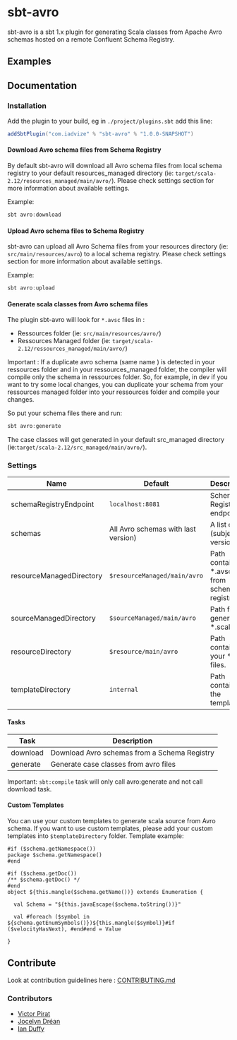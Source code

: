# sbt-avro

sbt-avro is a sbt 1.x plugin for generating Scala classes from Apache Avro schemas hosted on a remote Confluent Schema Registry.

## Examples

## Documentation

### Installation

Add the plugin to your build, eg in `./project/plugins.sbt` add this line:

```scala
addSbtPlugin("com.iadvize" % "sbt-avro" % "1.0.0-SNAPSHOT")
```

#### Download Avro schema files from Schema Registry

By default sbt-avro will download all Avro schema files from local schema registry to your default resources_managed directory (ie: `target/scala-2.12/resources_managed/main/avro/`).
Please check settings section for more information about available settings.

Example:
```scala
sbt avro:download
```

#### Upload Avro schema files to Schema Registry

sbt-avro can upload all Avro Schema files from your resources directory (ie: `src/main/resources/avro`) to a local schema registry.
Please check settings section for more information about available settings.

Example:
```scala
sbt avro:upload
```

#### Generate scala classes from Avro schema files

The plugin sbt-avro will look for `*.avsc` files in :
- Ressources folder (ie: `src/main/resources/avro/`)
- Ressources Managed folder (ie: `target/scala-2.12/ressources_managed/main/avro/`)

Important : If a duplicate avro schema (same name ) is detected in your ressources folder and in your ressources_managed folder, the compiler will compile only the schema in ressources folder. So, for example, in dev if you want to try some local changes, you can duplicate your schema from your ressources managed folder into your ressources folder and compile your changes.

So put your schema files there and run:

```scala
sbt avro:generate
```

The case classes will get generated in your default src_managed directory (ie:`target/scala-2.12/src_managed/main/avro/`).

### Settings

Name | Default | Description
-----|---------|------------
schemaRegistryEndpoint | ``localhost:8081`` | Schema Registry endpoint
schemas | All Avro schemas with last version) | A list of (subject, version)
resourceManagedDirectory | ``$resourceManaged/main/avro`` | Path containing *.avsc files from schema registry.
sourceManagedDirectory | ``$sourceManaged/main/avro`` | Path for the generated *.scala files
resourceDirectory | ``$resource/main/avro`` | Path containing your *.avs files.
templateDirectory | ``internal`` | Path containing the templates.


#### Tasks

Task                                    | Description
----------------------------------------|----------------------------------------
download                                | Download Avro schemas from a Schema Registry
generate                                | Generate case classes from avro files

Important: `sbt:compile` task will only call avro:generate and not call download task.

#### Custom Templates

You can use your custom templates to generate scala source from Avro schema.
If you want to use custom templates, please add your custom templates into `$templateDirectory` folder.
Template example:
```velocity
#if ($schema.getNamespace())
package $schema.getNamespace()
#end

#if ($schema.getDoc())
/** $schema.getDoc() */
#end
object ${this.mangle($schema.getName())} extends Enumeration {

  val Schema = "${this.javaEscape($schema.toString())}"

  val #foreach ($symbol in ${schema.getEnumSymbols()})${this.mangle($symbol)}#if ($velocityHasNext), #end#end = Value

}

```

## Contribute

Look at contribution guidelines here : [CONTRIBUTING.md](CONTRIBUTING.md)

### Contributors

- [Victor Pirat](https://github.com/atvictor)
- [Jocelyn Dréan](https://github.com/jocelyndrean)
- [Ian Duffy](https://github.com/imduffy15)
